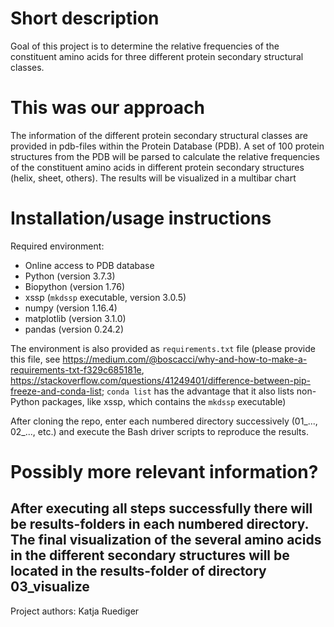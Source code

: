 # Short description

Goal of this project is to determine the relative frequencies of the constituent amino acids for three different protein secondary structural classes.

# This was our approach

The information of the different protein secondary structural classes are provided in pdb-files within the Protein Database (PDB). A set of 100 protein
structures from the PDB will be parsed to calculate the relative frequencies of the constituent amino acids in different protein secondary structures
(helix, sheet, others). The results will be visualized in a multibar chart

# Installation/usage instructions

Required environment: 
- Online access to PDB database
- Python (version 3.7.3)
- Biopython (version 1.76)
- xssp (`mkdssp` executable, version 3.0.5)
- numpy (version 1.16.4)
- matplotlib (version 3.1.0)
- pandas (version 0.24.2)

The environment is also provided as `requirements.txt` file (please provide this file, see https://medium.com/@boscacci/why-and-how-to-make-a-requirements-txt-f329c685181e, https://stackoverflow.com/questions/41249401/difference-between-pip-freeze-and-conda-list; `conda list` has the advantage that it also lists non-Python packages, like xssp, which contains the `mkdssp` executable)

After cloning the repo, enter each numbered directory successively (01_..., 02_..., etc.) and execute the Bash driver scripts to reproduce the results.

# Possibly more relevant information?
After executing all steps successfully there will be results-folders in each numbered directory. The final visualization of the several amino acids in the
different secondary structures will be located in the results-folder of directory 03_visualize
---
Project authors: Katja Ruediger
